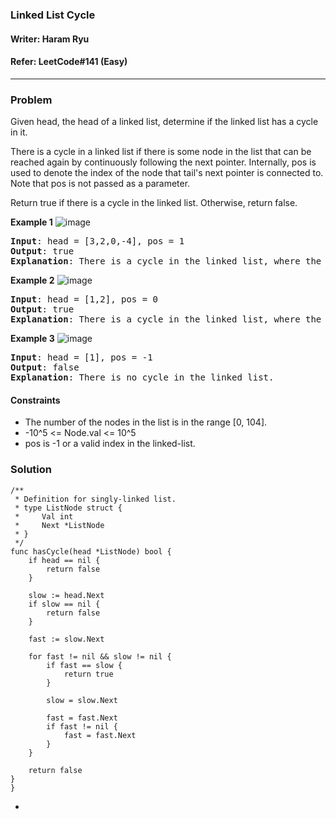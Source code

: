 ### Linked List Cycle
#### Writer: Haram Ryu
#### Refer: LeetCode#141 (Easy)
* * *
### Problem
Given head, the head of a linked list, determine if the linked list has a cycle in it.

There is a cycle in a linked list if there is some node in the list that can be reached again by continuously following the next pointer. Internally, pos is used to denote the index of the node that tail's next pointer is connected to. Note that pos is not passed as a parameter.

Return true if there is a cycle in the linked list. Otherwise, return false.

<b>Example 1</b>
![image](https://user-images.githubusercontent.com/22101375/127859292-fbacc38e-dae2-41f4-9839-42d14432ad05.png)
<pre>
<b>Input</b>: head = [3,2,0,-4], pos = 1
<b>Output</b>: true
<b>Explanation</b>: There is a cycle in the linked list, where the tail connects to the 1st node (0-indexed).
</pre>

<b>Example 2</b>
![image](https://user-images.githubusercontent.com/22101375/127859483-5b31772f-a98b-4399-902d-2e957fc08a16.png)
<pre>
<b>Input</b>: head = [1,2], pos = 0
<b>Output</b>: true
<b>Explanation</b>: There is a cycle in the linked list, where the tail connects to the 0th node.
</pre>

<b>Example 3</b>
![image](https://user-images.githubusercontent.com/22101375/127859556-e21fb538-da7a-494e-b3fd-dfbe30842456.png)
<pre>
<b>Input</b>: head = [1], pos = -1
<b>Output</b>: false
<b>Explanation</b>: There is no cycle in the linked list.
</pre>
#### Constraints
- The number of the nodes in the list is in the range [0, 104].
- -10^5 <= Node.val <= 10^5
- pos is -1 or a valid index in the linked-list.

### Solution
```golang
/**
 * Definition for singly-linked list.
 * type ListNode struct {
 *     Val int
 *     Next *ListNode
 * }
 */
func hasCycle(head *ListNode) bool {
    if head == nil {
        return false
    }

    slow := head.Next
    if slow == nil {
        return false
    }

    fast := slow.Next

    for fast != nil && slow != nil {
        if fast == slow {
            return true
        }

        slow = slow.Next
        
        fast = fast.Next
        if fast != nil {
            fast = fast.Next
        }
    }

    return false
}
}
```
- 
